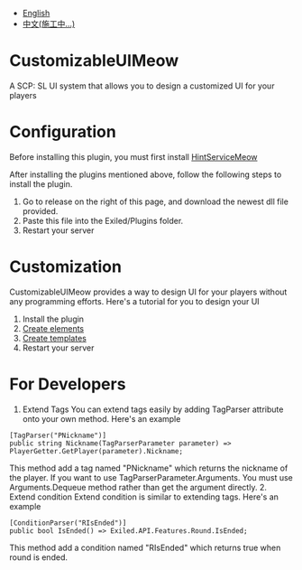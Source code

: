- [English](README.md)
- [中文(施工中...)](README_Zh.md)
# CustomizableUIMeow
 A SCP: SL UI system that allows you to design a customized UI for your players
#  Configuration
Before installing this plugin, you must first install [HintServiceMeow](https://github.com/MeowServer/HintServiceMeow)
    
After installing the plugins mentioned above, follow the following steps to install the plugin.
1.	Go to release on the right of this page, and download the newest dll file provided.
2.	Paste this file into the Exiled/Plugins folder.
3.	Restart your server

# Customization
CustomizableUIMeow provides a way to design UI for your players without any programming efforts.
Here's a tutorial for you to design your UI
1. Install the plugin
2. [Create elements](./Tutorial/CreateElements.md)
3. [Create templates](./Tutorial/CreateTemplates.md)
4. Restart your server

# For Developers
1. Extend Tags
You can extend tags easily by adding TagParser attribute onto your own method. Here's an example
```Csharp
[TagParser("PNickname")]
public string Nickname(TagParserParameter parameter) => PlayerGetter.GetPlayer(parameter).Nickname;
```
This method add a tag named "PNickname" which returns the nickname of the player. 
If you want to use TagParserParameter.Arguments. You must use Arguments.Dequeue method rather than get the argument directly.
2. Extend condition
Extend condition is similar to extending tags. Here's an example
```Csharp
[ConditionParser("RIsEnded")]
public bool IsEnded() => Exiled.API.Features.Round.IsEnded;
```
This method add a condition named "RIsEnded" which returns true when round is ended.